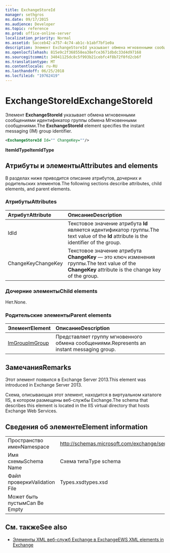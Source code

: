 ```yaml
---
title: ExchangeStoreId
manager: sethgros
ms.date: 09/17/2015
ms.audience: Developer
ms.topic: reference
ms.prod: office-online-server
localization_priority: Normal
ms.assetid: 5acceb42-a757-4c74-ab1c-b1abf7bf1e0a
description: Элемент ExchangeStoreId указывает обмена мгновенными сообщениями идентификатор группы обмена Мгновенными сообщениями.
ms.openlocfilehash: 815e9c2f368558ea38efce3671dbdc33d4d97168
ms.sourcegitcommit: 34041125dc8c5f993b21cebfc4f8b72f0fd2cb6f
ms.translationtype: MT
ms.contentlocale: ru-RU
ms.lasthandoff: 06/25/2018
ms.locfileid: "19762419"
---
```

# <a name="exchangestoreid"></a><span data-ttu-id="df061-103">ExchangeStoreId</span><span class="sxs-lookup"><span data-stu-id="df061-103">ExchangeStoreId</span></span>

<span data-ttu-id="df061-104">Элемент **ExchangeStoreId** указывает обмена мгновенными сообщениями идентификатор группы обмена Мгновенными сообщениями.</span><span class="sxs-lookup"><span data-stu-id="df061-104">The **ExchangeStoreId** element specifies the instant messaging (IM) group identifier.</span></span> 
  
```XML
<ExchangeStoreId Id="" ChangeKey=""/>
```

 <span data-ttu-id="df061-105">**ItemIdType**</span><span class="sxs-lookup"><span data-stu-id="df061-105">**ItemIdType**</span></span>
## <a name="attributes-and-elements"></a><span data-ttu-id="df061-106">Атрибуты и элементы</span><span class="sxs-lookup"><span data-stu-id="df061-106">Attributes and elements</span></span>

<span data-ttu-id="df061-107">В разделах ниже приводится описание атрибутов, дочерних и родительских элементов.</span><span class="sxs-lookup"><span data-stu-id="df061-107">The following sections describe attributes, child elements, and parent elements.</span></span>
  
### <a name="attributes"></a><span data-ttu-id="df061-108">Атрибуты</span><span class="sxs-lookup"><span data-stu-id="df061-108">Attributes</span></span>

|<span data-ttu-id="df061-109">**Атрибут**</span><span class="sxs-lookup"><span data-stu-id="df061-109">**Attribute**</span></span>|<span data-ttu-id="df061-110">**Описание**</span><span class="sxs-lookup"><span data-stu-id="df061-110">**Description**</span></span>|
|:-----|:-----|
|<span data-ttu-id="df061-111">Id</span><span class="sxs-lookup"><span data-stu-id="df061-111">Id</span></span>  <br/> |<span data-ttu-id="df061-112">Текстовое значение атрибута **Id** является идентификатор группы.</span><span class="sxs-lookup"><span data-stu-id="df061-112">The text value of the **Id** attribute is the identifier of the group.</span></span>  <br/> |
|<span data-ttu-id="df061-113">ChangeKey</span><span class="sxs-lookup"><span data-stu-id="df061-113">ChangeKey</span></span>  <br/> |<span data-ttu-id="df061-114">Текстовое значение атрибута **ChangeKey** — это ключ изменения группы.</span><span class="sxs-lookup"><span data-stu-id="df061-114">The text value of the **ChangeKey** attribute is the change key of the group.</span></span>  <br/> |
   
### <a name="child-elements"></a><span data-ttu-id="df061-115">Дочерние элементы</span><span class="sxs-lookup"><span data-stu-id="df061-115">Child elements</span></span>

<span data-ttu-id="df061-116">Нет.</span><span class="sxs-lookup"><span data-stu-id="df061-116">None.</span></span>
  
### <a name="parent-elements"></a><span data-ttu-id="df061-117">Родительские элементы</span><span class="sxs-lookup"><span data-stu-id="df061-117">Parent elements</span></span>

|<span data-ttu-id="df061-118">**Элемент**</span><span class="sxs-lookup"><span data-stu-id="df061-118">**Element**</span></span>|<span data-ttu-id="df061-119">**Описание**</span><span class="sxs-lookup"><span data-stu-id="df061-119">**Description**</span></span>|
|:-----|:-----|
|[<span data-ttu-id="df061-120">ImGroup</span><span class="sxs-lookup"><span data-stu-id="df061-120">ImGroup</span></span>](imgroup.md) <br/> |<span data-ttu-id="df061-121">Представляет группу мгновенного обмена сообщениями.</span><span class="sxs-lookup"><span data-stu-id="df061-121">Represents an instant messaging group.</span></span>  <br/> |
   
## <a name="remarks"></a><span data-ttu-id="df061-122">Замечания</span><span class="sxs-lookup"><span data-stu-id="df061-122">Remarks</span></span>

<span data-ttu-id="df061-123">Этот элемент появился в Exchange Server 2013.</span><span class="sxs-lookup"><span data-stu-id="df061-123">This element was introduced in Exchange Server 2013.</span></span>
  
<span data-ttu-id="df061-124">Схема, описывающая этот элемент, находится в виртуальном каталоге IIS, в котором размещены веб-службы Exchange.</span><span class="sxs-lookup"><span data-stu-id="df061-124">The schema that describes this element is located in the IIS virtual directory that hosts Exchange Web Services.</span></span>
  
## <a name="element-information"></a><span data-ttu-id="df061-125">Сведения об элементе</span><span class="sxs-lookup"><span data-stu-id="df061-125">Element information</span></span>

|||
|:-----|:-----|
|<span data-ttu-id="df061-126">Пространство имен</span><span class="sxs-lookup"><span data-stu-id="df061-126">Namespace</span></span>  <br/> |http://schemas.microsoft.com/exchange/services/2006/types  <br/> |
|<span data-ttu-id="df061-127">Имя схемы</span><span class="sxs-lookup"><span data-stu-id="df061-127">Schema Name</span></span>  <br/> |<span data-ttu-id="df061-128">Схема типа</span><span class="sxs-lookup"><span data-stu-id="df061-128">Type schema</span></span>  <br/> |
|<span data-ttu-id="df061-129">Файл проверки</span><span class="sxs-lookup"><span data-stu-id="df061-129">Validation File</span></span>  <br/> |<span data-ttu-id="df061-130">Types.xsd</span><span class="sxs-lookup"><span data-stu-id="df061-130">types.xsd</span></span>  <br/> |
|<span data-ttu-id="df061-131">Может быть пустым</span><span class="sxs-lookup"><span data-stu-id="df061-131">Can Be Empty</span></span>  <br/> ||
   
## <a name="see-also"></a><span data-ttu-id="df061-132">См. также</span><span class="sxs-lookup"><span data-stu-id="df061-132">See also</span></span>



- [<span data-ttu-id="df061-133">Элементы XML веб-служб Exchange в Exchange</span><span class="sxs-lookup"><span data-stu-id="df061-133">EWS XML elements in Exchange</span></span>](ews-xml-elements-in-exchange.md)

